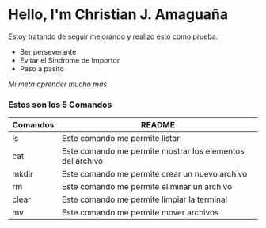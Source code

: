 # Hello, I'm Christian J. Amaguaña


Estoy tratando de seguir mejorando y realizo esto como prueba.

- Ser perseverante
- Evitar el Sindrome de Importor
- Paso a pasito
  
 *Mi meta aprender mucho más* 
### Estos son los 5 Comandos

| Comandos | README |
| ------ | ------- |
| ls   | Este comando me permite listar|
| cat  | Este comando me permite mostrar los elementos del archivo|
| mkdir| Este comando me permite crear un nuevo archivo|
| rm   | Este comando me permite eliminar un archivo|
| clear| Este comando me permite limpiar la terminal|
| mv   | Este comando me permite mover archivos|   
